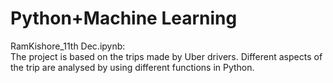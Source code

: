 # Python+Machine Learning
RamKishore_11th Dec.ipynb:  
The project is based on the trips made by Uber drivers. Different aspects of the trip are analysed by using different functions in Python.

